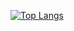 [![Top Langs](https://github-readme-stats.vercel.app/api/top-langs/?username=bryanmontalvan&layout=compact)](https://github.com/anuraghazra/github-readme-stats)
<!-- [![Anurag's GitHub stats](https://github-readme-stats.vercel.app/api?username=bryanmontalvan)](https://github.com/anuraghazra/github-readme-stats) -->
<!--
**bryanmontalvan/bryanmontalvan** is a ✨ _special_ ✨ repository because its `README.md` (this file) appears on your GitHub profile.

Here are some ideas to get you started:

- 🔭 I’m currently working on ...
- 🌱 I’m currently learning ...
- 👯 I’m looking to collaborate on ...
- 🤔 I’m looking for help with ...
- 💬 Ask me about ...
- 📫 How to reach me: ...
- 😄 Pronouns: ...
- ⚡ Fun fact: ...
-->
